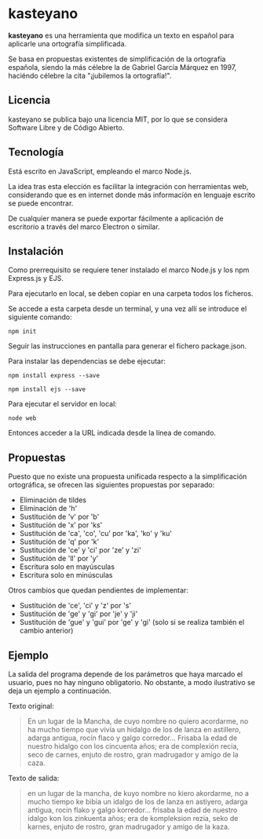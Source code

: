 # kasteyano
**kasteyano** es una herramienta que modifica un texto en español para aplicarle una ortografía simplificada.

Se basa en propuestas existentes de simplificación de la ortografía española, siendo la más célebre la de Gabriel García Márquez en 1997, haciéndo célebre la cita "¡jubilemos la ortografía!".

## Licencia

kasteyano se publica bajo una licencia MIT, por lo que se considera Software Libre y de Código Abierto.

## Tecnología

Está escrito en JavaScript, empleando el marco Node.js.

La idea tras esta elección es facilitar la integración con herramientas web, considerando que es en internet donde más informacíón en lenguaje escrito se puede encontrar.

De cualquier manera se puede exportar fácilmente a aplicación de escritorio a través del marco Electron o similar.

## Instalación

Como prerrequisito se requiere tener instalado el marco Node.js y los npm Express.js y EJS.

Para ejecutarlo en local, se deben copiar en una carpeta todos los ficheros.

Se accede a esta carpeta desde un terminal, y una vez allí se introduce el siguiente comando:

    npm init

Seguir las instrucciones en pantalla para generar el fichero package.json.

Para instalar las dependencias se debe ejecutar:

    npm install express --save

    npm install ejs --save

Para ejecutar el servidor en local:

    node web

Entonces acceder a la URL indicada desde la línea de comando.


## Propuestas

Puesto que no existe una propuesta unificada respecto a la simplificación ortográfica, se ofrecen las siguientes propuestas por separado:

- Eliminación de tildes
- Eliminación de 'h'
- Sustitución de 'v' por 'b'
- Sustitución de 'x' por 'ks'
- Sustitución de 'ca', 'co', 'cu' por 'ka', 'ko' y 'ku'
- Sustitución de 'q' por 'k'
- Sustitución de 'ce' y 'ci' por 'ze' y 'zi'
- Sustitución de 'll' por 'y'
- Escritura solo en mayúsculas
- Escritura solo en minúsculas

Otros cambios que quedan pendientes de implementar:
- Sustitución de 'ce', 'ci' y 'z' por 's'
- Sustitución de 'ge' y 'gi' por 'je' y 'ji'
- Sustitución de 'gue' y 'gui' por 'ge' y 'gi' (solo si se realiza también el cambio anterior)

## Ejemplo

La salida del programa depende de los parámetros que haya marcado el usuario, pues no hay ninguno obligatorio. No obstante, a modo ilustrativo se deja un ejemplo a continuación.

Texto original:

> En un lugar de la Mancha, de cuyo nombre no quiero acordarme, no ha mucho tiempo que vivía un hidalgo de los de lanza en astillero, adarga antigua, rocín flaco y galgo corredor… Frisaba la edad de nuestro hidalgo con los cincuenta años; era de complexión recia, seco de carnes, enjuto de rostro, gran madrugador y amigo de la caza.

Texto de salida:

> en un lugar de la mancha, de kuyo nombre no kiero akordarme, no a mucho tiempo ke bibia un idalgo de los de lanza en astiyero, adarga antigua, rocin flako y galgo korredor… frisaba la edad de nuestro idalgo kon los zinkuenta años; era de kompleksion rezia, seko de karnes, enjuto de rostro, gran madrugador y amigo de la kaza.
